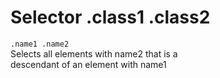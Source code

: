 # Selector .class1 .class2

`.name1 .name2`  
Selects all elements with name2 that is a  
descendant of an element with name1  
